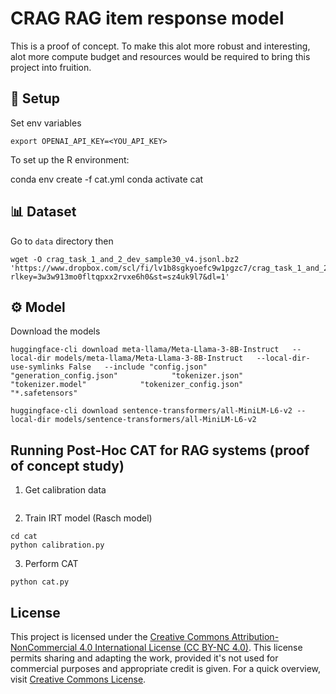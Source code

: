 # CRAG RAG item response model

This is a proof of concept. To make this alot more robust and interesting, alot more compute budget and resources would be required to bring this project into fruition. 

## 🚀 Setup

Set env variables 
```
export OPENAI_API_KEY=<YOU_API_KEY>
```

To set up the R environment:

conda env create -f cat.yml
conda activate cat

## 📊 Dataset 

Go to ```data``` directory then 

```
wget -O crag_task_1_and_2_dev_sample30_v4.jsonl.bz2 'https://www.dropbox.com/scl/fi/lv1b8sgkyoefc9w1pgzc7/crag_task_1_and_2_dev_top30.jsonl.bz2?rlkey=3w3w913mo0fltqpxx2rvxe6h0&st=sz4uk9l7&dl=1'
```

## ⚙️ Model

Download the models
```
huggingface-cli download meta-llama/Meta-Llama-3-8B-Instruct   --local-dir models/meta-llama/Meta-Llama-3-8B-Instruct   --local-dir-use-symlinks False   --include "config.json"            "generation_config.json"            "tokenizer.json"            "tokenizer.model"            "tokenizer_config.json"            "*.safetensors"
```

```
huggingface-cli download sentence-transformers/all-MiniLM-L6-v2 --local-dir models/sentence-transformers/all-MiniLM-L6-v2
```

## Running Post-Hoc CAT for RAG systems (proof of concept study)

1. Get calibration data
```
```

2. Train IRT model (Rasch model)
```
cd cat
python calibration.py
```

3. Perform CAT
```
python cat.py
```
## License

This project is licensed under the [Creative Commons Attribution-NonCommercial 4.0 International License (CC BY-NC 4.0)](LICENSE). This license permits sharing and adapting the work, provided it's not used for commercial purposes and appropriate credit is given. For a quick overview, visit [Creative Commons License](https://creativecommons.org/licenses/by-nc/4.0/).

